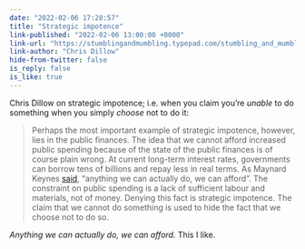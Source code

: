 ```yaml
---
date: "2022-02-06 17:28:57"
title: "Strategic impotence"
link-published: "2022-02-06 13:00:00 +0000"
link-url: "https://stumblingandmumbling.typepad.com/stumbling_and_mumbling/2022/02/strategic-impotence.html"
link-author: "Chris Dillow"
hide-from-twitter: false
is_reply: false
is_like: true
---
```


Chris Dillow on strategic impotence; i.e. when you claim you’re _unable_ to do something when you simply _choose_ not to do it:

> Perhaps the most important example of strategic impotence, however, lies in the public finances. The idea that we cannot afford increased public spending because of the state of the public finances is of course plain wrong. At current long-term interest rates, governments can borrow tens of billions and repay less in real terms. As Maynard Keynes [said](http://jwmason.org/slackwire/keynes-quote-of-day-2/), “anything we can actually do, we can afford”. The constraint on public spending is a lack of sufficient labour and materials, not of money. Denying this fact is strategic impotence. The claim that we cannot do something is used to hide the fact that we choose not to do so.

_Anything we can actually do, we can afford._ This I like.
